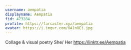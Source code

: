 ```yaml
---
username: aempatia
displayname: Aempatia
fid: 473284
profile: https://farcaster.xyz/aempatia
avatar: https://i.imgur.com/8A1nOEi.jpg
---
```


Collage & visual poetry
She/ Her
https://linktr.ee/Aempatia
